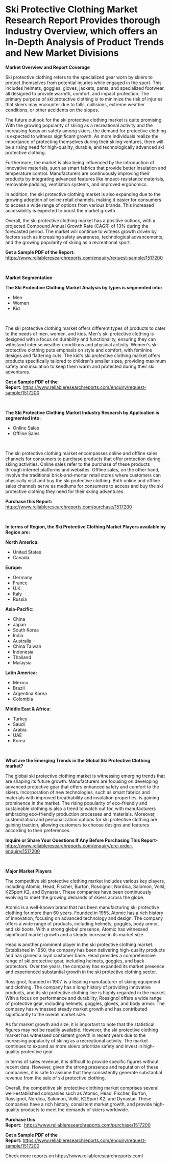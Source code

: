 <p><h1>Ski Protective Clothing Market Research Report Provides thorough Industry Overview, which offers an In-Depth Analysis of Product Trends and New Market Divisions</h1></p><p><strong>Market Overview and Report Coverage</strong></p>
<p><p>Ski protective clothing refers to the specialized gear worn by skiers to protect themselves from potential injuries while engaged in the sport. This includes helmets, goggles, gloves, jackets, pants, and specialized footwear, all designed to provide warmth, comfort, and impact protection. The primary purpose of ski protective clothing is to minimize the risk of injuries that skiers may encounter due to falls, collisions, extreme weather conditions, or other accidents on the slopes.</p><p>The future outlook for the ski protective clothing market is quite promising. With the growing popularity of skiing as a recreational activity and the increasing focus on safety among skiers, the demand for protective clothing is expected to witness significant growth. As more individuals realize the importance of protecting themselves during their skiing ventures, there will be a rising need for high-quality, durable, and technologically advanced ski protective clothing.</p><p>Furthermore, the market is also being influenced by the introduction of innovative materials, such as smart fabrics that provide better insulation and temperature control. Manufacturers are continuously improving their products by integrating advanced features like impact-resistance materials, removable padding, ventilation systems, and improved ergonomics.</p><p>In addition, the ski protective clothing market is also expanding due to the growing adoption of online retail channels, making it easier for consumers to access a wide range of options from various brands. This increased accessibility is expected to boost the market growth.</p><p>Overall, the ski protective clothing market has a positive outlook, with a projected Compound Annual Growth Rate (CAGR) of 13% during the forecasted period. The market will continue to witness growth driven by factors such as increasing safety awareness, technological advancements, and the growing popularity of skiing as a recreational sport.</p></p>
<p><strong>Get a Sample PDF of the Report:</strong> <a href="https://www.reliableresearchreports.com/enquiry/request-sample/1517200">https://www.reliableresearchreports.com/enquiry/request-sample/1517200</a></p>
<p>&nbsp;</p>
<p><strong>Market Segmentation</strong></p>
<p><strong>The Ski Protective Clothing Market Analysis by types is segmented into:</strong></p>
<p><ul><li>Men</li><li>Women</li><li>Kid</li></ul></p>
<p>&nbsp;</p>
<p><p>The ski protective clothing market offers different types of products to cater to the needs of men, women, and kids. Men's ski protective clothing is designed with a focus on durability and functionality, ensuring they can withstand intense weather conditions and physical activity. Women's ski protective clothing puts emphasis on style and comfort, with feminine designs and flattering cuts. The kid's ski protective clothing market offers products specifically tailored to children's smaller sizes, providing maximum safety and insulation to keep them warm and protected during their ski adventures.</p></p>
<p><strong>Get a Sample PDF of the Report:</strong>&nbsp;<a href="https://www.reliableresearchreports.com/enquiry/request-sample/1517200">https://www.reliableresearchreports.com/enquiry/request-sample/1517200</a></p>
<p>&nbsp;</p>
<p><strong>The Ski Protective Clothing Market Industry Research by Application is segmented into:</strong></p>
<p><ul><li>Online Sales</li><li>Offline Sales</li></ul></p>
<p>&nbsp;</p>
<p><p>The ski protective clothing market encompasses online and offline sales channels for consumers to purchase products that offer protection during skiing activities. Online sales refer to the purchase of these products through internet platforms and websites. Offline sales, on the other hand, involve the traditional brick-and-mortar retail stores where customers can physically visit and buy the ski protective clothing. Both online and offline sales channels serve as mediums for consumers to access and buy the ski protective clothing they need for their skiing adventures.</p></p>
<p><strong>Purchase this Report:</strong>&nbsp; <a href="https://www.reliableresearchreports.com/purchase/1517200">https://www.reliableresearchreports.com/purchase/1517200</a></p>
<p>&nbsp;</p>
<p><strong>In terms of Region, the Ski Protective Clothing Market Players available by Region are:</strong></p>
<p>
    <p> <strong> North America: </strong>
        <ul>
            <li>United States</li>
            <li>Canada</li>
        </ul>
        </p> 
    <p> <strong> Europe: </strong>
        <ul>
            <li>Germany</li>
            <li>France</li>
            <li>U.K.</li>
            <li>Italy</li>
            <li>Russia</li>
        </ul>
        </p> 
    <p> <strong> Asia-Pacific: </strong>
        <ul>
            <li>China</li>
            <li>Japan</li>
            <li>South Korea</li>
            <li>India</li>
            <li>Australia</li>
            <li>China Taiwan</li>
            <li>Indonesia</li>
            <li>Thailand</li>
            <li>Malaysia</li>
        </ul>
        </p> 
    <p> <strong> Latin America: </strong>
        <ul>
            <li>Mexico</li>
            <li>Brazil</li>
            <li>Argentina Korea</li>
            <li>Colombia</li>
        </ul>
        </p> 
    <p> <strong> Middle East & Africa: </strong>
        <ul>
            <li>Turkey</li>
            <li>Saudi</li>
            <li>Arabia</li>
            <li>UAE</li>
            <li>Korea</li>
        </ul>
    </p>
    </p>
<p>&nbsp;</p>
<p><strong>What are the Emerging Trends in the Global Ski Protective Clothing market?</strong></p>
<p><p>The global ski protective clothing market is witnessing emerging trends that are shaping its future growth. Manufacturers are focusing on developing advanced protective gear that offers enhanced safety and comfort to the skiers. Incorporation of new technologies, such as smart fabrics and materials with improved breathability and insulation properties, is gaining prominence in the market. The rising popularity of eco-friendly and sustainable clothing is also a trend to watch out for, with manufacturers embracing eco-friendly production processes and materials. Moreover, customization and personalization options for ski protective clothing are gaining traction, allowing customers to choose designs and features according to their preferences.</p></p>
<p><strong>Inquire or Share Your Questions If Any Before Purchasing This Report</strong>- <a href="https://www.reliableresearchreports.com/enquiry/pre-order-enquiry/1517200">https://www.reliableresearchreports.com/enquiry/pre-order-enquiry/1517200</a></p>
<p>&nbsp;</p>
<p><strong>Major Market Players</strong></p>
<p><p>The competitive ski protective clothing market includes various key players, including Atomic, Head, Fischer, Burton, Rossignol, Nordica, Salomon, Volkl, K2Sport K2, and Dynastar. These companies have been continuously evolving to meet the growing demands of skiers across the globe.</p><p>Atomic is a well-known brand that has been manufacturing ski protective clothing for more than 60 years. Founded in 1955, Atomic has a rich history of innovation, focusing on advanced technology and design. The company offers a wide range of products, including helmets, goggles, body armor, and ski boots. With a strong global presence, Atomic has witnessed significant market growth and a steady increase in its market size.</p><p>Head is another prominent player in the ski protective clothing market. Established in 1950, the company has been delivering high-quality products and has gained a loyal customer base. Head provides a comprehensive range of ski protective gear, including helmets, goggles, and back protectors. Over the years, the company has expanded its market presence and experienced substantial growth in the ski protective clothing sector.</p><p>Rossignol, founded in 1907, is a leading manufacturer of skiing equipment and clothing. The company has a long history of providing innovative products, and its ski protective clothing line is highly regarded in the market. With a focus on performance and durability, Rossignol offers a wide range of protective gear, including helmets, goggles, gloves, and body armor. The company has witnessed steady market growth and has contributed significantly to the overall market size.</p><p>As for market growth and size, it is important to note that the statistical figures may not be readily available. However, the ski protective clothing market has witnessed consistent growth in recent years due to the increasing popularity of skiing as a recreational activity. The market continues to expand as more skiers prioritize safety and invest in high-quality protective gear.</p><p>In terms of sales revenue, it is difficult to provide specific figures without recent data. However, given the strong presence and reputation of these companies, it is safe to assume that they consistently generate substantial revenue from the sale of ski protective clothing.</p><p>Overall, the competitive ski protective clothing market comprises several well-established companies such as Atomic, Head, Fischer, Burton, Rossignol, Nordica, Salomon, Volkl, K2Sport K2, and Dynastar. These companies have a rich history, consistent market growth, and provide high-quality products to meet the demands of skiers worldwide.</p></p>
<p><strong>Purchase this Report:</strong>&nbsp;&nbsp;<a href="https://www.reliableresearchreports.com/purchase/1517200">https://www.reliableresearchreports.com/purchase/1517200</a></p>
<p></p>
<p><strong>Get a Sample PDF of the Report:</strong>&nbsp;<a href="https://www.reliableresearchreports.com/enquiry/request-sample/1517200">https://www.reliableresearchreports.com/enquiry/request-sample/1517200</a></p>
<p>Check more reports on https://www.reliableresearchreports.com/</p>